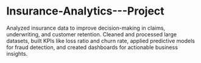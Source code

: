# Insurance-Analytics---Project
Analyzed insurance data to improve decision-making in claims, underwriting, and customer retention. Cleaned and processed large datasets, built KPIs like loss ratio and churn rate, applied predictive models for fraud detection, and created dashboards for actionable business insights.
